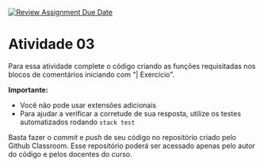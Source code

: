 [![Review Assignment Due Date](https://classroom.github.com/assets/deadline-readme-button-24ddc0f5d75046c5622901739e7c5dd533143b0c8e959d652212380cedb1ea36.svg)](https://classroom.github.com/a/BRav9r-A)
# Atividade 03

Para essa atividade complete o código criando
as funções requisitadas nos blocos de comentários iniciando
com "| Exercício".

**Importante:**

- Você não pode usar extensões adicionais
- Para ajudar a verificar a corretude de sua resposta, utilize os testes automatizados rodando `stack test`

Basta fazer o *commit* e *push* de seu código no repositório criado pelo
Github Classroom. Esse repositório poderá ser acessado apenas pelo autor do código
e pelos docentes do curso.
